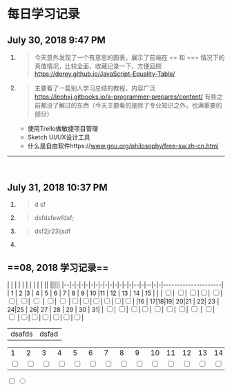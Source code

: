 # 每日学习记录



July 30, 2018 9:47 PM
---
1. >今天意外发现了一个有意思的图表，展示了前端在 \== 和 \=== 情况下的真值情况，比较全面，收藏记录一下，方便回顾
	https://dorey.github.io/JavaScript-Equality-Table/
2. >主要看了一篇别人学习总结的教程，内容广泛
	https://leohxj.gitbooks.io/a-programmer-prepares/content/
    有些之前都没了解过的东西（今天主要看的是除了专业知识之外，也满重要的部分）
    + 使用Trello做敏捷项目管理
	+ Sketch UI/UX设计工具
	+ 什么是自由软件https://www.gnu.org/philosophy/free-sw.zh-cn.html

___

<br>


July 31, 2018 10:37 PM
---

1. >d sf
2. > dsfdsfewfdsf;
3. > dsf2jr23ijsdf 
4. 





## ==08, 2018 学习记录==

| | | | | | | | | |  || |||||
|--|-|-|-|-|-|-|-|-|-|-|-|-|-|--|-|--|-|-|---------------------|
| 1 | 2 |3 | 4 | 5 | 6 | 7 | 8 | 9 | 10 |11 | 12 | 13 | 14 | 15 |   |
| <input type='checkbox'>| <input type='checkbox'>| <input type='checkbox'>|<input type='checkbox'>| <input type='checkbox'>| <input type='checkbox'>| <input type='checkbox'>| <input type='checkbox'> | <input type='checkbox'>| <input type='checkbox'> |<input type='checkbox'>|<input type='checkbox'>|<input type='checkbox'>|<input type='checkbox'>|<input type='checkbox'>|<input type='checkbox'>|
|16 | 17|18|19| 20|21 | 22| 23 | 24|25  | 26| 27 | 28 | 29 | 30 | 31|
| <input type='checkbox'>| <input type='checkbox'>| <input type='checkbox'>|<input type='checkbox'>| <input type='checkbox'>| <input type='checkbox'>| <input type='checkbox'>| <input type='checkbox'> | <input type='checkbox'>| <input type='checkbox'> |<input type='checkbox'>|<input type='checkbox'>|<input type='checkbox'>|<input type='checkbox'>|<input type='checkbox'>|<input type='checkbox'>|

<table><tbody><tbody><tr><td>dsafds</td><td>dsfad</td></tr>
</table>
<table>
	<tbody>
    	<tr>
        	<td>1</td> <td>2</td> <td>3</td> <td>4</td><td>5</td> <td>6</td> <td>7</td> <td>8</td> <td>9</td><td>10</td><td>11</td><td>12</td> <td>13</td> <td>14</td> <td>15</td>
        </tr>
        <tr>
		<td><input type="checkbox"></td>
		<td><input type="checkbox"></td><td><input type="checkbox"></td><td><input type="checkbox"></td><td><input type="checkbox"></td><td><input type="checkbox"></td><td><input type="checkbox"></td><td><input type="checkbox"></td><td><input type="checkbox"></td><td><input type="checkbox"></td><td><input type="checkbox"></td><td><input type="checkbox"></td><td><input type="checkbox"></td><td><input type="checkbox"></td>
		<td><input type="checkbox"></td>
	</tr>
    </tbody>
</table>

<input type="checkbox" />
<input type="radio" />
